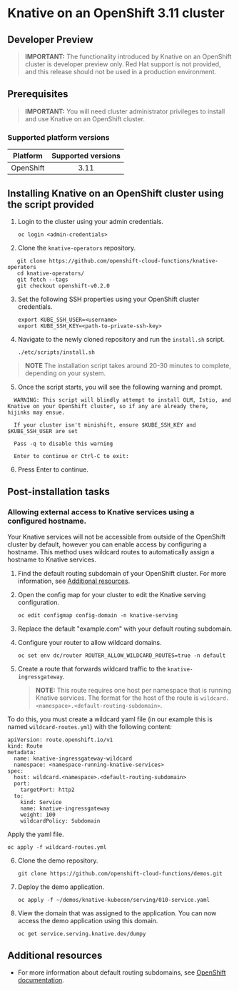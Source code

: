 # Knative on an OpenShift 3.11 cluster
Developer Preview
------

> **IMPORTANT:** The functionality introduced by Knative on an OpenShift cluster is developer preview only. Red Hat support is not provided, and this release should not be used in a production environment.

## Prerequisites

> **IMPORTANT:** You will need cluster administrator privileges to install and use Knative on an OpenShift cluster.

### Supported platform versions

| Platform        | Supported versions           |
| ------------- |:-------------:|
| OpenShift      | 3.11		|

## Installing Knative on an OpenShift cluster using the script provided

1. Login to the cluster using your admin credentials.

   `oc login <admin-credentials>`
   
2. Clone the `knative-operators` repository.

```
   git clone https://github.com/openshift-cloud-functions/knative-operators  
   cd knative-operators/   
   git fetch --tags   
   git checkout openshift-v0.2.0   
```
3. Set the following SSH properties using your OpenShift cluster credentials.

   `export KUBE_SSH_USER=<username>`   
   `export KUBE_SSH_KEY=<path-to-private-ssh-key>`   

4. Navigate to the newly cloned repository and run the `install.sh` script.

   `./etc/scripts/install.sh`  

>**NOTE** The installation script takes around 20-30 minutes to complete, depending on your system.

5. Once the script starts, you will see the following warning and prompt.

```
  WARNING: This script will blindly attempt to install OLM, Istio, and Knative on your OpenShift cluster, so if any are already there, hijinks may ensue.

  If your cluster isn't minishift, ensure $KUBE_SSH_KEY and $KUBE_SSH_USER are set  

  Pass -q to disable this warning   

  Enter to continue or Ctrl-C to exit:

```

6. Press Enter to continue.
   

## Post-installation tasks

### Allowing external access to Knative services using a configured hostname.

Your Knative services will not be accessible from outside of the OpenShift cluster by default, however you can enable access by configuring a hostname. This method uses wildcard routes to automatically assign a hostname to Knative services.

1. Find the default routing subdomain of your OpenShift cluster. For more information, see [Additional resources](#additional-resources).

2. Open the config map for your cluster to edit the Knative serving configuration.

   `oc edit configmap config-domain -n knative-serving`   

3. Replace the default "example.com" with your default routing subdomain.
4. Configure your router to allow wildcard domains.

   `oc set env dc/router ROUTER_ALLOW_WILDCARD_ROUTES=true -n default`   

5. Create a route that forwards wildcard traffic to the `knative-ingressgateway`.
   > **NOTE:** This route requires one host per namespace that is running Knative services. The format for the host of the route is `wildcard.<namespace>.<default-routing-subdomain>`.

  To do this, you must create a wildcard yaml file (in our example this is named `wildcard-routes.yml`) with the following content:

    apiVersion: route.openshift.io/v1
    kind: Route
    metadata:
      name: knative-ingressgateway-wildcard
      namespace: <namespace-running-knative-services>
    spec:
      host: wildcard.<namespace>.<default-routing-subdomain>
      port:
        targetPort: http2
      to:
        kind: Service
        name: knative-ingressgateway
        weight: 100
        wildcardPolicy: Subdomain   

  Apply the yaml file.

   `oc apply -f wildcard-routes.yml`   

6. Clone the demo repository.

   `git clone https://github.com/openshift-cloud-functions/demos.git`

7. Deploy the demo application.

   `oc apply -f ~/demos/knative-kubecon/serving/010-service.yaml`   

8. View the domain that was assigned to the application. You can now access the demo application using this domain.

   `oc get service.serving.knative.dev/dumpy`   

## Additional resources

* For more information about default routing subdomains, see [OpenShift documentation](https://docs.openshift.com/enterprise/3.0/install_config/install/deploy_router.html#customizing-the-default-routing-subdomain).
